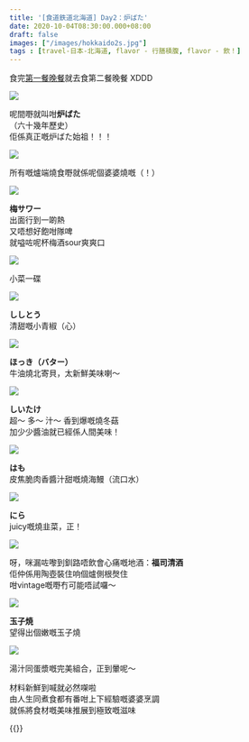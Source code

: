 ```yaml
---
title: '[食道鉄道北海道] Day2：炉ばた'
date: 2020-10-04T08:30:00.000+08:00
draft: false
images: ["/images/hokkaido2s.jpg"]
tags : [travel-日本-北海道, flavor - 行膳積腹, flavor - 飲！]
---
```


食完[第一餐晚餐](https://hidie.net/hokkaido2q/)就去食第二餐晚餐 XDDD

![](/images/hokkaido2s1.jpg)

呢間嘢就叫咁**炉ばた**  
（六十幾年歷史）  
佢係真正嘅炉ばた始祖！！！  

![](/images/hokkaido2s2.jpg)

所有嘅爐端燒食嘢就係呢個婆婆燒嘅（！）  

![](/images/hokkaido2s3.jpg)

**梅サワー**  
出面行到一啲熱  
又唔想好飽咁隊啤  
就嗌咗呢杯梅酒sour爽爽口  

![](/images/hokkaido2s4.jpg)

小菜一碟  

![](/images/hokkaido2s5.jpg)

**ししとう**  
清甜嘅小青椒（心）  

![](/images/hokkaido2s6.jpg)

**ほっき（バター）**  
牛油燒北寄貝，太新鮮美味喇～  

![](/images/hokkaido2s.jpg)

**しいたけ**  
超～ 多～ 汁～ 香到爆嘅燒冬菇  
加少少醬油就已經係人間美味！

![](/images/hokkaido2s7.jpg)

**はも**  
皮焦脆肉香醬汁甜嘅燒海鰻（流口水）  

![](/images/hokkaido2s8.jpg)

**にら**  
juicy嘅燒韭菜，正！

![](/images/hokkaido2s9.jpg)

呀，咪漏咗嚟到釧路唔飲會心痛嘅地酒：**福司清酒**  
佢仲係用陶壺裝住响個爐側根㷫住  
咁vintage嘅嘢冇可能唔試囉～  

![](/images/hokkaido2s10.jpg)

**玉子焼**  
望得出個嫩嘅玉子燒  

![](/images/hokkaido2s11.jpg)

湯汁同蛋漿嘅完美組合，正到暈呢～    
  
  
  
材料新鮮到喊就必然㗎啦  
由人生同煮食都有番咁上下經驗嘅婆婆烹調  
就係將食材嘅美味推展到極致嘅滋味  

  
  
{{<hokkaido>}}
